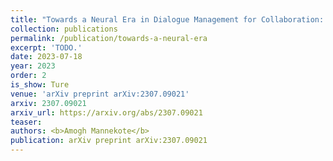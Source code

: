 ```yaml
---
title: "Towards a Neural Era in Dialogue Management for Collaboration: A Literature Survey"
collection: publications
permalink: /publication/towards-a-neural-era
excerpt: 'TODO.'
date: 2023-07-18
year: 2023
order: 2
is_show: Ture
venue: 'arXiv preprint arXiv:2307.09021'
arxiv: 2307.09021
arxiv_url: https://arxiv.org/abs/2307.09021
teaser:
authors: <b>Amogh Mannekote</b>
publication: arXiv preprint arXiv:2307.09021
---
```


<!-- This paper is about the number 3. The number 4 is left for future work. -->

<!-- [Download paper here](http://academicpages.github.io/files/paper3.pdf) -->
